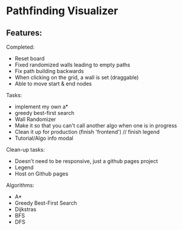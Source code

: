 # Pathfinding Visualizer

Features:
- 

Completed:
- Reset board
- Fixed randomized walls leading to empty paths
- Fix path building backwards
- When clicking on the grid, a wall is set (draggable)
- Able to move start & end nodes

Tasks:
- implement my own a*
- greedy best-first search
- Wall Randomizer
- Make it so that you can't call another algo when one is in progress
- Clean it up for production (finish 'frontend') // finish legend
- Tutorial/Algo info modal

Clean-up tasks:
- Doesn't need to be responsive, just a github pages project
- Legend
- Host on Github pages

Algorithms:
- A*
- Greedy Best-First Search
- Dijkstras
- BFS
- DFS
